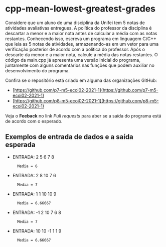 # cpp-mean-lowest-greatest-grades

Considere que um aluno de uma disciplina da Unifei tem 5 notas de atividades avaliativas entregues. A política do professor da disciplina é descartar a menor e a maior nota antes de calcular a média com as notas restantes. Conhecendo isso, escreva um programa em linguagem C/C++ que leia as 5 notas de atividades, armazenando-as em um vetor para uma verificação posterior de acordo com a política do professor. Após o descarte da menor e a maior nota, calcule a média das notas restantes. O código da main.cpp já apresenta uma versão inicial do programa, juntamente com alguns comentários nas funções que podem auxiliar no desenvolvimento do programa.

Confira se o repositório está criado em alguma das organizações GitHub:
* [https://github.com/p7-m5-ecoi02-2021-1](https://github.com/p7-m5-ecoi02-2021-1)
* [https://github.com/p8-m5-ecoi02-2021-1](https://github.com/p8-m5-ecoi02-2021-1)

Veja o **Feeback** no link *Pull requests* para aber se a saída do programa está de acordo com o esperado.

## Exemplos de entrada de dados e a saída esperada

- ENTRADA: 2 5 6 7 8

        Media = 6

- ENTRADA: 2 8 10 7 6

        Media = 7

- ENTRADA: 1 1 10 10 9

        Media = 6.66667

- ENTRADA: -1 2 10 7 6 8 

        Media = 7

- ENTRADA: 10 10 -1 1 1 9

        Media = 6.66667
